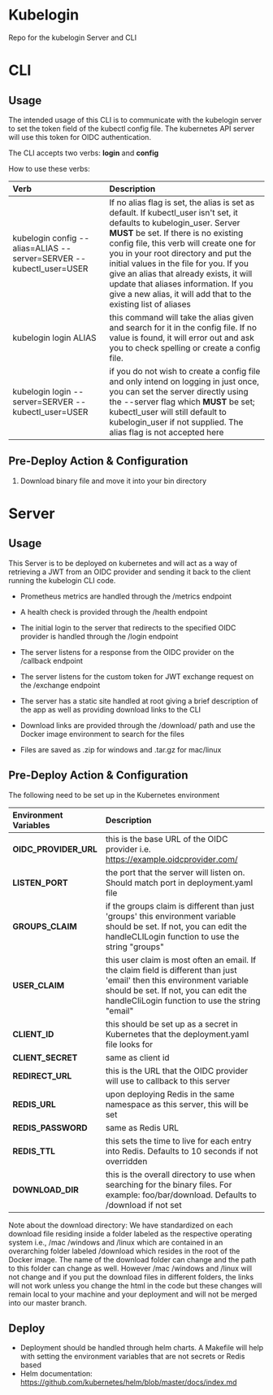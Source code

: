 # Kubelogin 

Repo for the kubelogin Server and CLI


# CLI


## Usage 
The intended usage of this CLI is to communicate with the kubelogin server to set the token field of the kubectl config file. The kubernetes API server will use this token for OIDC authentication.

The CLI accepts two verbs:
**login** and **config** 

How to use these verbs:

| Verb | Description |
| :--- | :--- | 
| kubelogin config --alias=ALIAS --server=SERVER --kubectl_user=USER | If no alias flag is set, the alias is set as default. If kubectl_user isn't set, it defaults to kubelogin_user. Server **MUST** be set. If there is no existing config file, this verb will create one for you in your root directory and put the initial values in the file for you. If you give an alias that already exists, it will update that aliases information. If you give a new alias, it will add that to the existing list of aliases |
| kubelogin login ALIAS | this command will take the alias given and search for it in the config file. If no value is found, it will error out and ask you to check spelling or create a config file. |
| kubelogin login --server=SERVER --kubectl_user=USER | if you do not wish to create a config file and only intend on logging in just once, you can set the server directly using the --server flag which **MUST** be set; kubectl_user will still default to kubelogin_user if not supplied. The alias flag is not accepted here |

## Pre-Deploy Action & Configuration
1. Download binary file and move it into your bin directory


# Server


## Usage
This Server is to be deployed on kubernetes and will act as a way of retrieving a JWT from an OIDC provider and sending it back to the client running the kubelogin CLI code.

- Prometheus metrics are handled through the /metrics endpoint

- A health check is provided through the /health endpoint

- The initial login to the server that redirects to the specified OIDC provider is handled through the /login endpoint

- The server listens for a response from the OIDC provider on the /callback endpoint

- The server listens for the custom token for JWT exchange request on the /exchange endpoint

- The server has a static site handled at root giving a brief description of the app as well as providing download links to the CLI

- Download links are provided through the /download/ path and use the Docker image environment to search for the files

- Files are saved as .zip for windows and .tar.gz for mac/linux

## Pre-Deploy Action & Configuration
The following need to be set up in the Kubernetes environment

| Environment Variables | Description |
| :--- | :--- |
| **OIDC_PROVIDER_URL** | this is the base URL of the OIDC provider i.e. https://example.oidcprovider.com/ |
| **LISTEN_PORT** | the port that the server will listen on. Should match port in deployment.yaml file |
| **GROUPS_CLAIM** | if the groups claim is different than just 'groups' this environment variable should be set. If not, you can edit the handleCLILogin function to use the string "groups" |
| **USER_CLAIM** | this user claim is most often an email. If the claim field is different than just 'email' then this environment variable should be set. If not, you can edit the handleCliLogin function to use the string "email" |
| **CLIENT_ID** | this should be set up as a secret in Kubernetes that the deployment.yaml file looks for  |
| **CLIENT_SECRET** | same as client id |
| **REDIRECT_URL** | this is the URL that the OIDC provider will use to callback to this server |
| **REDIS_URL** | upon deploying Redis in the same namespace as this server, this will be set |
| **REDIS_PASSWORD** | same as Redis URL |
| **REDIS_TTL** | this sets the time to live for each entry into Redis. Defaults to 10 seconds if not overridden | 
| **DOWNLOAD_DIR** | this is the overall directory to use when searching for the binary files. For example: foo/bar/download. Defaults to /download if not set |

Note about the download directory: We have standardized on each download file residing inside a folder labeled as the respective operating system i.e., /mac /windows and /linux which are contained in an overarching folder labeled /download which resides in the root of the Docker image. The name of the download folder can change and the path to this folder can change as well. However /mac /windows and /linux will not change and if you put the download files in different folders, the links will not work unless you change the html in the code but these changes will remain local to your machine and your deployment and will not be merged into our master branch.

## Deploy
- Deployment should be handled through helm charts. A Makefile will help with setting the environment variables that are not secrets or Redis based
- Helm documentation: https://github.com/kubernetes/helm/blob/master/docs/index.md
